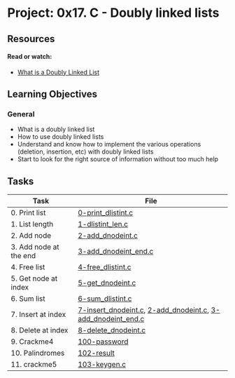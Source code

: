 # Project: 0x17. C - Doubly linked lists

## Resources

#### Read or watch:

* [What is a Doubly Linked List](https://intranet.alxswe.com/rltoken/C5_IRM981SVn8oA8RP3gag)
## Learning Objectives

### General

* What is a doubly linked list
* How to use doubly linked lists
* Understand and know how to implement the various operations (deletion, insertion, etc) with doubly linked lists
* Start to look for the right source of information without too much help
## Tasks

| Task | File |
| ---- | ---- |
| 0. Print list | [0-print_dlistint.c](./0-print_dlistint.c) |
| 1. List length | [1-dlistint_len.c](./1-dlistint_len.c) |
| 2. Add node | [2-add_dnodeint.c](./2-add_dnodeint.c) |
| 3. Add node at the end | [3-add_dnodeint_end.c](./3-add_dnodeint_end.c) |
| 4. Free list | [4-free_dlistint.c](./4-free_dlistint.c) |
| 5. Get node at index | [5-get_dnodeint.c](./5-get_dnodeint.c) |
| 6. Sum list | [6-sum_dlistint.c](./6-sum_dlistint.c) |
| 7. Insert at index | [7-insert_dnodeint.c](./7-insert_dnodeint.c), [2-add_dnodeint.c](./2-add_dnodeint.c), [3-add_dnodeint_end.c](./3-add_dnodeint_end.c) |
| 8. Delete at index | [8-delete_dnodeint.c](./8-delete_dnodeint.c) |
| 9. Crackme4 | [100-password](./100-password) |
| 10. Palindromes | [102-result](./102-result) |
| 11. crackme5 | [103-keygen.c](./103-keygen.c) |
